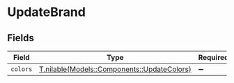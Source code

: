 # UpdateBrand


## Fields

| Field                                                                              | Type                                                                               | Required                                                                           | Description                                                                        |
| ---------------------------------------------------------------------------------- | ---------------------------------------------------------------------------------- | ---------------------------------------------------------------------------------- | ---------------------------------------------------------------------------------- |
| `colors`                                                                           | [T.nilable(Models::Components::UpdateColors)](../../models/shared/updatecolors.md) | :heavy_minus_sign:                                                                 | N/A                                                                                |